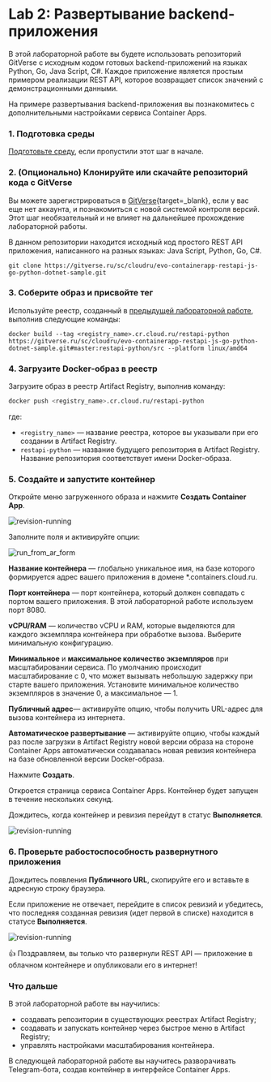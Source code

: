 # Lab 2: Развертывание backend-приложения

В этой лабораторной работе вы будете использовать репозиторий GitVerse с исходным кодом готовых backend-приложений на языках Python, Go, Java Script, C#. Каждое приложение является простым примером реализации REST API, которое возвращает список значений с демонстрационными данными. 

На примере развертывания backend-приложения вы познакомитесь с дополнительными настройками сервиса Container Apps.

### 1. Подготовка среды

[Подготовьте среду](/prerequisites), если пропустили этот шаг в начале. 

### 2. (Опционально) Клонируйте или скачайте репозиторий кода c GitVerse

Вы можете зарегистрироваться в [GitVerse](https://gitverse.ru/){target=_blank}, если у вас еще нет аккаунта, и познакомиться с новой системой контроля версий. Этот шаг необязательный и не влияет на дальнейшее прохождение лабораторной работы. 

В данном репозитории находится исходный код простого REST API приложения, написанного на разных языках: Java Script, Python, Go, C#.

```
git clone https://gitverse.ru/sc/cloudru/evo-containerapp-restapi-js-go-python-dotnet-sample.git 
``` 

### 3. Соберите образ и присвойте тег 
Используйте реестр, созданный в [предыдущей лабораторной работе](/lab1), выполнив следующие команды:

```shell
docker build --tag <registry_name>.cr.cloud.ru/restapi-python https://gitverse.ru/sc/cloudru/evo-containerapp-restapi-js-go-python-dotnet-sample.git#master:restapi-python/src --platform linux/amd64
```

### 4. Загрузите Docker-образ в реестр

Загрузите образ в реестр Artifact Registry, выполнив команду:

```bash
docker push <registry_name>.cr.cloud.ru/restapi-python
```
где: 

- `<registry_name>` — название реестра, которое вы указывали при его создании в Artifact Registry.
- `restapi-python` — название будущего репозитория в Artifact Registry. Название репозитория соответствует имени Docker-образа. 

### 5. Создайте и запустите контейнер

Откройте меню загруженного образа и нажмите **Создать Container App**. 

![revision-running](images/lab2/ar-create-container-restapi.png)

Заполните поля и активируйте опции:

![run_from_ar_form](images/lab2/ar-create-container-advanced-settings-restapi.png)

**Название контейнера** — глобально уникальное имя, на базе которого формируется адрес вашего приложения в домене *.containers.cloud.ru.

**Порт контейнера** — порт контейнера, который должен совпадать с портом вашего приложения. В этой лабораторной работе используем порт 8080.

**vCPU/RAM** — количество vCPU и RAM, которые выделяются для каждого экземпляра контейнера при обработке вызова. Выберите минимальную конфигурацию.

**Минимальное** и **максимальное количество экземпляров** при масштабировании сервиса. По умолчанию происходит масштабирование с 0, что может вызывать небольшую задержку при старте вашего приложения. Установите минимальное количество экземпляров в значение 0, а максимальное — 1.

**Публичный адрес**— активируйте опцию, чтобы получить URL-адрес для вызова контейнера из интернета.

**Автоматическое развертывание** — активируйте опцию, чтобы  каждый раз после загрузки в Artifact Registry новой версии образа на стороне Container Apps автоматически создавалась новая ревизия контейнера на базе обновленной версии Docker-образа. 

Нажмите **Создать**.

Откроется страница сервиса Container Apps. 
Контейнер будет запущен в течение нескольких секунд.

Дождитесь, когда контейнер и ревизия перейдут в статус **Выполняется**.

![revision-running](images/lab2/ca-container-run-restapi.png)

### 6. Проверьте рабостоспособность развернутного приложения

Дождитесь появления **Публичного URL**, скопируйте его и вставьте в адресную строку браузера.

Если приложение не отвечает, перейдите в список ревизий и убедитесь, что последняя созданная ревизия (идет первой в списке) находится в статусе **Выполняется**.

![revision-running](images/lab2/ca-public-url-restapi.png)

 👍 Поздравляем, вы только что развернули REST API — приложение в облачном контейнере и опубликовали его в интернет!  

### Что дальше

В этой лабораторной работе вы научились:

- создавать репозитории в существующих реестрах Artifact Registry;
- создавать и запускать контейнер через быстрое меню в Artifact Registry;
- управлять настройками масштабирования контейнера. 

В следующей лабораторной работе вы научитесь разворачивать Telegram-бота, создав контейнер в интерфейсе Container Apps.